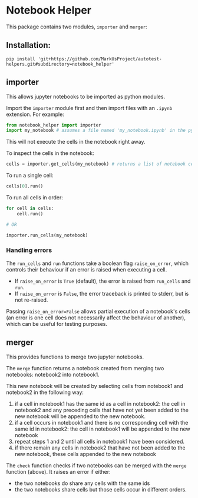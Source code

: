 # Notebook Helper

This package contains two modules, `importer` and `merger`:


## Installation:

```shell
pip install 'git+https://github.com/MarkUsProject/autotest-helpers.git#subdirectory=notebook_helper'
```

## importer

This allows jupyter notebooks to be imported as python modules.

Import the `importer` module first and then import files with an `.ipynb` extension. For example:

```python
from notebook_helper import importer
import my_notebook # assumes a file named 'my_notebook.ipynb' in the python path
```

This will not execute the cells in the notebook right away.

To inspect the cells in the notebook:

```python
cells = importer.get_cells(my_notebook) # returns a list of notebook cells
```

To run a single cell:

```python
cells[0].run()
```

To run all cells in order:

```python
for cell in cells:
    cell.run()

# OR

importer.run_cells(my_notebook)
```

### Handling errors

The `run_cells` and `run` functions take a boolean flag `raise_on_error`, which controls their behaviour if an error is raised when executing a cell.

- If `raise_on_error` is `True` (default), the error is raised from `run_cells` and `run`.
- If `raise_on_error` is `False`, the error traceback is printed to stderr, but is not re-raised.

Passing `raise_on_error=False` allows partial execution of a notebook's cells (an error is one cell does not necessarily affect the behaviour of another), which can be useful for testing purposes.

## merger

This provides functions to merge two jupyter notebooks.

The `merge` function returns a notebook created from merging two notebooks: notebook2 into notebook1.

This new notebook will be created by selecting cells from notebook1 and notebook2 in the following way:

1. if a cell in notebook1 has the same id as a cell in notebook2:
    the cell in notebook2 and any preceding cells that have not yet been added to the new notebook
    will be appended to the new notebook.
2. if a cell occurs in notebook1 and there is no corresponding cell with the same id in notebook2:
    the cell in notebook1 will be appended to the new notebook
3. repeat steps 1 and 2 until all cells in notebook1 have been considered.
4. if there remain any cells in notebook2 that have not been added to the new notebook, these cells
   appended to the new notebook

The `check` function checks if two notebooks can be merged with the `merge` function (above). It raises an error if either:

- the two notebooks do share any cells with the same ids
- the two notebooks share cells but those cells occur in different orders.
